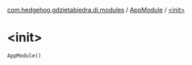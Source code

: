 [com.hedgehog.gdzietabiedra.di.modules](../index.md) / [AppModule](index.md) / [&lt;init&gt;](./-init-.md)

# &lt;init&gt;

`AppModule()`